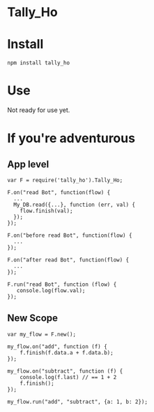 
Tally\_Ho
===============


Install
=================

    npm install tally_ho

Use
=================

Not ready for use yet.

If you're adventurous
=====================


App level
---------------------

    var F = require('tally_ho').Tally_Ho;

    F.on("read Bot", function(flow) {
      ...
      My_DB.read({...}, function (err, val) {
        flow.finish(val);
      });
    });

    F.on("before read Bot", function(flow) {
      ...
    });

    F.on("after read Bot", function(flow) {
      ...
    });

    F.run("read Bot", function (flow) {
       console.log(flow.val);
    });

New Scope
---------------------

    var my_flow = F.new();

    my_flow.on("add", function (f) {
        f.finish(f.data.a + f.data.b);
    });

    my_flow.on("subtract", function (f) {
        console.log(f.last) // == 1 + 2
        f.finish();
    });

    my_flow.run("add", "subtract", {a: 1, b: 2});













